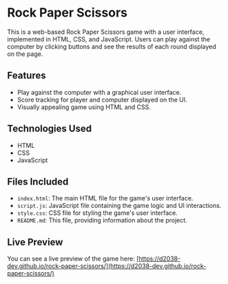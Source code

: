 # Rock Paper Scissors

This is a web-based Rock Paper Scissors game with a user interface, implemented in HTML, CSS, and JavaScript. Users can play against the computer by clicking buttons and see the results of each round displayed on the page.

## Features

- Play against the computer with a graphical user interface.
- Score tracking for player and computer displayed on the UI.
- Visually appealing game using HTML and CSS.

## Technologies Used

- HTML
- CSS
- JavaScript

## Files Included

- `index.html`: The main HTML file for the game's user interface.
- `script.js`: JavaScript file containing the game logic and UI interactions.
- `style.css`: CSS file for styling the game's user interface.
- `README.md`: This file, providing information about the project.

## Live Preview

You can see a live preview of the game here: [https://d2038-dev.github.io/rock-paper-scissors/](https://d2038-dev.github.io/rock-paper-scissors/)
